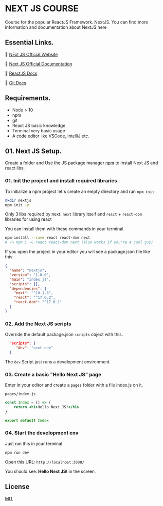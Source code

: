 # NEXT JS COURSE

Course for the popular ReactJS Framework. NextJS.
You can find more information and documentation about NextJS here

## Essential Links.
📌 [NExt JS Official Website](https://nextjs.org/)

📌 [Next JS Official Documentation](https://nextjs.org/docs)

📌 [ReactJS Docs](https://reactjs.org/docs/getting-started.html)

📌 [Git Docs](https://git-scm.com/doc)

## Requirements.

- Node > 10
- npm
- git
- React JS basic knowledge
- Terminal very basic usage
- A code editor like VSCode, IntelliJ etc.

## 01. Next JS Setup.

Create a folder and Use the JS package manager [npm](https://www.npmjs.com/get-npm) to install Next JS and react libs.

### 01. Init the project and install required libraries.

To initialize a npm project let's create an empty directory and run `npm init`

```bash
mkdir nextjs
npm init -y
```

Only 3 libs required by next. `next` library itself and `react` + `react-dom` libraries for using react

You can install them with these commands in your terminal.

```bash
npm install --save react react-dom next
# -> npm i -G react react-dom next (also works if you're a cool guy)
```

If you open the project in your editor you will see a package.json file like this:

```json
{
  "name": "nextjs",
  "version": "1.0.0",
  "main": "index.js",
  "scripts": {},
  "dependencies": {
    "next": "^10.1.3",
    "react": "^17.0.2",
    "react-dom": "^17.0.2"
  }
}
```

### 02. Add the Next JS scripts

Override the default package.json `scripts` object with this.

```json
  "scripts": {
     "dev": "next dev"
  }
```

The `dev` Script just runs a development environment.

### 03. Create a basic "Hello Next JS" page

Enter in your editor and create a `pages` folder with a file index.js on it.

`pages/index.js`
```jsx
const Index = () => {
	return <h1>Hello Next JS!</h1>
}

export default Index
```

### 04. Start the development env

Just run this in your terminal
```bash
npm run dev
```

Open this URL: `http://localhost:3000/`

You should see: **Hello Next JS!** in the screen.


## License
[MIT](https://choosealicense.com/licenses/mit/)